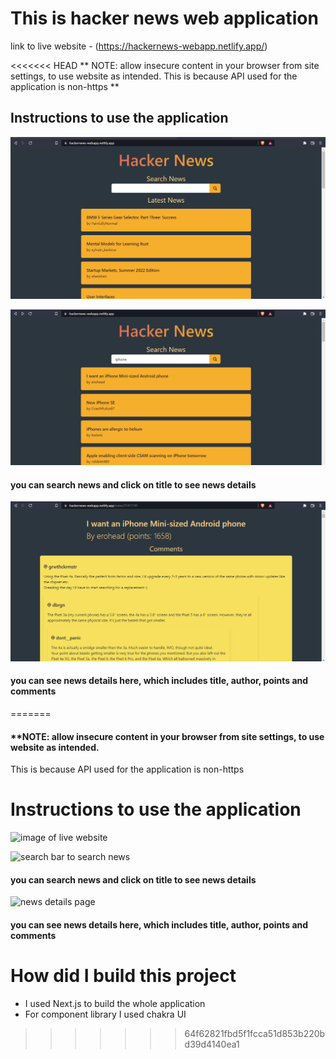# This is hacker news web application 

link to live website - (https://hackernews-webapp.netlify.app/)

<<<<<<< HEAD
** NOTE: allow insecure content in your browser from site settings, to use website as intended. 
This is because API used for the application is non-https **

## Instructions to use the application
![image of live website](./screenshots/ss1.png)

![search bar to search news](./screenshots/ss2.png)
#### you can search news and click on title to see news details

![news details page](./screenshots/ss3.png)
#### you can see news details here, which includes title, author, points and comments

=======
#### **NOTE: allow insecure content in your browser from site settings, to use website as intended. 
This is because API used for the application is non-https 

# Instructions to use the application
![image of live website](https://i.imgur.com/pbDdMMt.png)

![search bar to search news](https://i.imgur.com/Y3RWdMD.png)
#### you can search news and click on title to see news details

![news details page](https://i.imgur.com/IBcp6As.png)
#### you can see news details here, which includes title, author, points and comments

# How did I build this project 
- I used Next.js to build the whole application 
- For component library I used chakra UI
>>>>>>> 64f62821fbd5f1fcca51d853b220bd39d4140ea1
